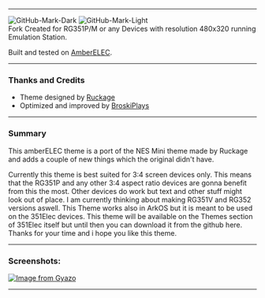 
---

![GitHub-Mark-Dark](https://camo.githubusercontent.com/9d21b94911995ca5ed907fd1688dae360411a1d792a6f4047962041ca12b0b02/68747470733a2f2f616d626572656c65632e6f72672f696d616765732f7472616e73706172656e745f616d6265725f656c65635f686f72697a2e7376672367682d6461726b2d6d6f64652d6f6e6c79#gh-dark-mode-only)
![GitHub-Mark-Light](https://camo.githubusercontent.com/1ecfd366cc8fc1bf3dab7a1f685280e2f88f0f43946a9ca784a044ef883fe375/68747470733a2f2f616d626572656c65632e6f72672f696d616765732f7472616e73706172656e745f626c61636b5f616d6265725f656c65635f686f72697a2e7376672367682d6c696768742d6d6f64652d6f6e6c79#gh-light-mode-only)
<br />Fork Created for RG351P/M or any Devices with resolution 480x320 running Emulation Station.<p>

Built and tested on [AmberELEC](https://AmberELEC.org). 

---

### Thanks and Credits

* Theme designed by [Ruckage](https://github.com/ruckage)
* Optimized and improved by [BroskiPlays](https://github.com/broskiplaysyt)


---

### Summary

This amberELEC theme is a port of the NES Mini theme made by Ruckage and adds a couple of new things which the original didn't have. 

Currently this theme is best suited for 3:4 screen devices only. This means that the RG351P and any other 3:4 aspect ratio devices 
are gonna benefit from this the most. Other devices do work but text and other stuff might look out of place. 
I am currently thinking about making RG351V and RG352 versions aswell. This Theme works also in ArkOS but it is meant to be used on 
the 351Elec devices. This theme will be available on the Themes section of 351Elec itself but until then you can download it from the github here. 
Thanks for your time and i hope you like this theme.

---

### Screenshots:

[![Image from Gyazo](https://i.gyazo.com/7d1fe12bc0b57d5b73091bb645e7e004.png)](https://gyazo.com/7d1fe12bc0b57d5b73091bb645e7e004)
  

---


